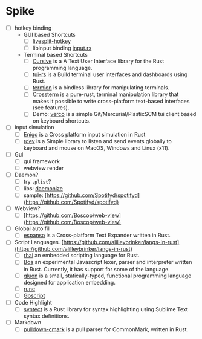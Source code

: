 # Spike

- [ ] hotkey binding
    - GUI based Shortcuts
        - [ ] [livesplit-hotkey](https://github.com/LiveSplit/livesplit-core/tree/master/crates/livesplit-hotkey)
        - [ ] libinput binding [input.rs](https://github.com/Smithay/input.rs)
    - Terminal based Shortcuts
        - [ ] [Cursive](https://github.com/gyscos/Cursive) is a  A Text User Interface library for the Rust programming language.
        - [ ] [tui-rs](https://github.com/fdehau/tui-rs) is a  Build terminal user interfaces and dashboards using Rust.
        - [ ] [termion](https://crates.io/crates/termion) is a bindless library for manipulating terminals.
        - [ ] [Crossterm](https://github.com/crossterm-rs/crossterm) is a pure-rust, terminal manipulation library that makes it possible to write cross-platform text-based interfaces (see features).
        - [ ] Demo: [verco](https://github.com/vamolessa/verco) is a simple Git/Mercurial/PlasticSCM tui client based on keyboard shortcuts.
- [ ] input simulation
    - [ ] [Enigo](https://github.com/Enigo-rs/Enigo) is a  Cross platform input simulation in Rust
    - [ ] [rdev](https://github.com/Narsil/rdev) is a Simple library to listen and send events globally to keyboard and mouse on MacOS, Windows and Linux (x11).
- [ ] Gui
    - [ ] gui framework
    - [ ] webview render
- [ ] Daemon?
    - [ ] try `.plist`?
    - [ ] libs: [daemonize](https://github.com/knsd/daemonize)
    - [ ] sample: [https://github.com/Spotifyd/spotifyd](https://github.com/Spotifyd/spotifyd)
- [ ] Webview?
    - [ ] [https://github.com/Boscop/web-view](https://github.com/Boscop/web-view)
- [ ] Global auto fill
    - [ ] [espanso](https://github.com/federico-terzi/espanso) is a  Cross-platform Text Expander written in Rust.
- [ ] Script Languages. [https://github.com/alilleybrinker/langs-in-rust](https://github.com/alilleybrinker/langs-in-rust)
    - [ ] [rhai](https://github.com/rhaiscript/rhai) an embedded scripting language for Rust.
    - [ ] [Boa](https://github.com/boa-dev/boa) an experimental Javascript lexer, parser and interpreter written in Rust. Currently, it has support for some of the language.
    - [ ] [gluon](https://github.com/gluon-lang/gluon) is a small, statically-typed, functional programming language designed for application embedding.
    - [ ] [rune](https://github.com/rune-rs/rune)
    - [ ] [Goscript](https://github.com/oxfeeefeee/goscript)
- [ ] Code Highlight
    - [ ] [syntect](https://github.com/trishume/syntect) is a  Rust library for syntax highlighting using Sublime Text syntax definitions. 
- [ ] Markdown
    - [ ] [pulldown-cmark](https://github.com/raphlinus/pulldown-cmark) is a pull parser for CommonMark, written in Rust. 
